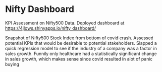 # Nifty Dashboard
KPI Assessment on Nifty500 Data. Deployed dashboard at https://4jlows.shinyapps.io/nifty_dashboard/

Snapshot of Nifty500 Stock Index from bottom of covid crash. Assessed potential KPIs that would be desirable to potential stakeholders.
Slapped a quick regression model to see if the industry of a company was a factor in sales growth. Funnily only healthcare
had a statistically significant change in sales growth, which makes sense since covid resulted in alot of panic buying
